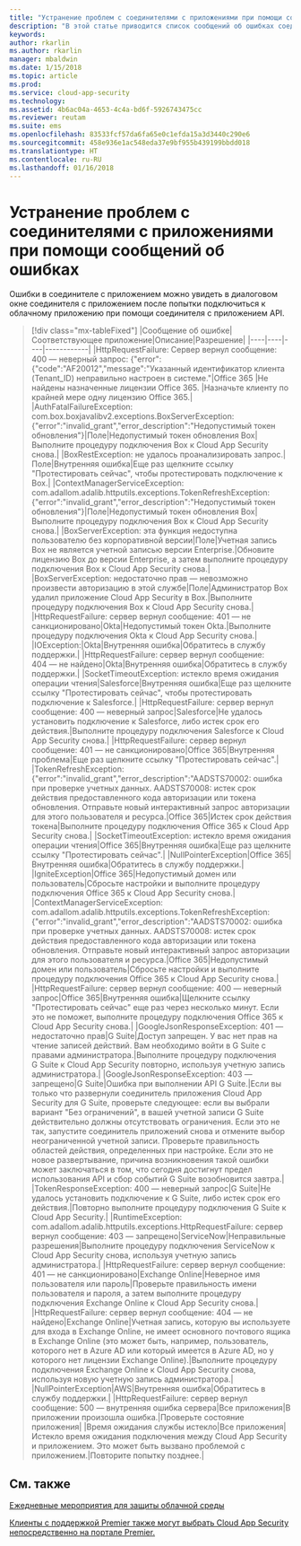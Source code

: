 ```yaml
---
title: "Устранение проблем с соединителями с приложениями при помощи сообщений об ошибках в Cloud App Security | Microsoft Docs"
description: "В этой статье приводится список сообщений об ошибках соединителей приложений API, а также рекомендации по устранению каждой из них."
keywords: 
author: rkarlin
ms.author: rkarlin
manager: mbaldwin
ms.date: 1/15/2018
ms.topic: article
ms.prod: 
ms.service: cloud-app-security
ms.technology: 
ms.assetid: 4b6ac04a-4653-4c4a-bd6f-5926743475cc
ms.reviewer: reutam
ms.suite: ems
ms.openlocfilehash: 83533fcf57da6fa65e0c1efda15a3d3440c290e6
ms.sourcegitcommit: 458e936e1ac548eda37e9bf955b439199bbdd018
ms.translationtype: HT
ms.contentlocale: ru-RU
ms.lasthandoff: 01/16/2018
---
```

# <a name="troubleshooting-app-connectors-using-error-messages"></a>Устранение проблем с соединителями с приложениями при помощи сообщений об ошибках

Ошибки в соединителе с приложением можно увидеть в диалоговом окне соединителя с приложением после попытки подключиться к облачному приложению при помощи соединителя с приложением API.


> [!div class="mx-tableFixed"]
|Сообщение об ошибке|Соответствующее приложение|Описание|Разрешение|
|----|----|----|------------|
|HttpRequestFailure: Сервер вернул сообщение: 400 — неверный запрос: {"error":{"code":"AF20012","message":"Указанный идентификатор клиента (Tenant_ID) неправильно настроен в системе."|Office 365 |Не найдены назначенные лицензии Office 365. |Назначьте клиенту по крайней мере одну лицензию Office 365.| 
|AuthFatalFailureException: com.box.boxjavalibv2.exceptions.BoxServerException: {"error":"invalid_grant","error_description":"Недопустимый токен обновления"}|Поле|Недопустимый токен обновления Box|Выполните процедуру подключения Box к Cloud App Security снова.|
|BoxRestException: не удалось проанализировать запрос.|Поле|Внутренняя ошибка|Еще раз щелкните ссылку "Протестировать сейчас", чтобы протестировать подключение к Box.|
|ContextManagerServiceException: com.adallom.adalib.httputils.exceptions.TokenRefreshException: {"error":"invalid_grant","error_description":"Недопустимый токен обновления"}|Поле|Недопустимый токен обновления Box|Выполните процедуру подключения Box к Cloud App Security снова.|
|BoxServerException: эта функция недоступна пользователю без корпоративной версии|Поле|Учетная запись Box не является учетной записью версии Enterprise.|Обновите лицензию Box до версии Enterprise, а затем выполните процедуру подключения Box к Cloud App Security снова.|
|BoxServerException: недостаточно прав — невозможно произвести авторизацию в этой службе|Поле|Администратор Box удалил приложение Cloud App Security в Box.|Выполните процедуру подключения Box к Cloud App Security снова.|
|HttpRequestFailure: сервер вернул сообщение: 401 — не санкционировано|Okta|Недопустимый токен Okta.|Выполните процедуру подключения Okta к Cloud App Security снова.|
|IOException:|Okta|Внутренняя ошибка|Обратитесь в службу поддержки.|
|HttpRequestFailure: сервер вернул сообщение: 404 — не найдено|Okta|Внутренняя ошибка|Обратитесь в службу поддержки.|
|SocketTimeoutException: истекло время ожидания операции чтения|Salesforce|Внутренняя ошибка|Еще раз щелкните ссылку "Протестировать сейчас", чтобы протестировать подключение к Salesforce.|
|HttpRequestFailure: сервер вернул сообщение: 400 — неверный запрос|Salesforce|Не удалось установить подключение к Salesforce, либо истек срок его действия.|Выполните процедуру подключения Salesforce к Cloud App Security снова.|
|HttpRequestFailure: сервер вернул сообщение: 401 — не санкционировано|Office 365|Внутренняя проблема|Еще раз щелкните ссылку "Протестировать сейчас".|
|TokenRefreshException: {"error":"invalid_grant","error_description":"AADSTS70002: ошибка при проверке учетных данных. AADSTS70008: истек срок действия предоставленного кода авторизации или токена обновления. Отправьте новый интерактивный запрос авторизации для этого пользователя и ресурса.|Office 365|Истек срок действия токена|Выполните процедуру подключения Office 365 к Cloud App Security снова.|
|SocketTimeoutException: истекло время ожидания операции чтения|Office 365|Внутренняя ошибка|Еще раз щелкните ссылку "Протестировать сейчас".|
|NullPointerException|Office 365|Внутренняя ошибка|Обратитесь в службу поддержки.|
|IgniteException|Office 365|Недопустимый домен или пользователь|Сбросьте настройки и выполните процедуру подключения Office 365 к Cloud App Security снова.|
|ContextManagerServiceException: com.adallom.adalib.httputils.exceptions.TokenRefreshException: {"error":"invalid_grant","error_description":"AADSTS70002: ошибка при проверке учетных данных. AADSTS70008: истек срок действия предоставленного кода авторизации или токена обновления. Отправьте новый интерактивный запрос авторизации для этого пользователя и ресурса.|Office 365|Недопустимый домен или пользователь|Сбросьте настройки и выполните процедуру подключения Office 365 к Cloud App Security снова.|
|HttpRequestFailure: сервер вернул сообщение: 400 — неверный запрос|Office 365|Внутренняя ошибка|Щелкните ссылку "Протестировать сейчас" еще раз через несколько минут. Если это не поможет, выполните процедуру подключения Office 365 к Cloud App Security снова.|
|GoogleJsonResponseException: 401 —недостаточно прав|G Suite|Доступ запрещен. У вас нет прав на чтение записей действий. Вам необходимо войти в G Suite с правами администратора.|Выполните процедуру подключения G Suite к Cloud App Security повторно, используя учетную запись администратора.|
|GoogleJsonResponseException: 403 — запрещено|G Suite|Ошибка при выполнении API G Suite.|Если вы только что развернули соединитель приложения Cloud App Security для G Suite, проверьте следующее: если вы выбрали вариант "Без ограничений", в вашей учетной записи G Suite действительно должны отсутствовать ограничения. Если это не так, запустите соединитель приложений снова и отмените выбор неограниченной учетной записи. Проверьте правильность областей действия, определенных при настройке. Если это не новое развертывание, причина возникновения такой ошибки может заключаться в том, что сегодня достигнут предел использования API и сбор событий G Suite возобновится завтра.|
|TokenResponseException: 400 — неверный запрос|G Suite|Не удалось установить подключение к G Suite, либо истек срок его действия.|Повторно выполните процедуру подключения G Suite к Cloud App Security.|
|RuntimeException: com.adallom.adalib.httputils.exceptions.HttpRequestFailure: сервер вернул сообщение: 403 — запрещено|ServiceNow|Неправильные разрешения|Выполните процедуру подключения ServiceNow к Cloud App Security снова, используя учетную запись администратора.|
|HttpRequestFailure: сервер вернул сообщение: 401 — не санкционировано|Exchange Online|Неверное имя пользователя или пароль|Проверьте правильность имени пользователя и пароля, а затем выполните процедуру подключения Exchange Online к Cloud App Security снова.|
|HttpRequestFailure: сервер вернул сообщение: 404 — не найдено|Exchange Online|Учетная запись, которую вы используете для входа в Exchange Online, не имеет основного почтового ящика в Exchange Online (это может быть, например, пользователь, которого нет в Azure AD или который имеется в Azure AD, но у которого нет лицензии Exchange Online).|Выполните процедуру подключения Exchange Online к Cloud App Security снова, используя новую учетную запись администратора.|
|NullPointerException|AWS|Внутренняя ошибка|Обратитесь в службу поддержки.|
|HttpRequestFailure: сервер вернул сообщение: 500 — внутренняя ошибка сервера|Все приложения|В приложении произошла ошибка.|Проверьте состояние приложения|
|Время ожидания службы истекло|Все приложения|Истекло время ожидания подключения между Cloud App Security и приложением. Это может быть вызвано проблемой с приложением.|Повторите попытку позднее.|

## <a name="see-also"></a>См. также  
[Ежедневные мероприятия для защиты облачной среды](daily-activities-to-protect-your-cloud-environment.md)   

[Клиенты с поддержкой Premier также могут выбрать Cloud App Security непосредственно на портале Premier.](https://premier.microsoft.com/)  
  
  